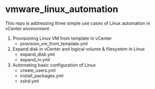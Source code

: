 # vmware_linux_automation

<p>This repo is addressing three simple use cases of Linux automation in vCenter environment:</p>

<ol>
  <li>Provisioning Linux VM from template in vCenter<ul>
      <li>provision_vm_from_template.yml</li>
  </ul></li>
  <li>Expand disk in vCenter and logical volume & filesystem in Linux <ul>
      <li>expand_disk.yml</li>
      <li>expand_lv.yml</li>
  </ul></li>
  <li>Automating basic configuration of Linux<ul>
      <li>create_users.yml</li>
      <li>install_packages.yml</li>
      <li>sshd.yml</li>
  </ul></li>
  
</ol>
